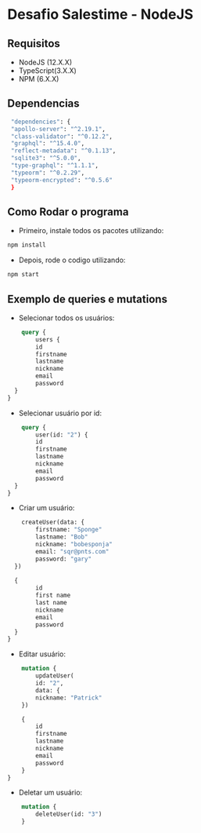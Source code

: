 # Desafio Salestime - NodeJS
## Requisitos
* NodeJS (12.X.X)
* TypeScript(3.X.X)
* NPM (6.X.X)

## Dependencias
```bash
 "dependencies": {
 "apollo-server": "^2.19.1",
 "class-validator": "^0.12.2",
 "graphql": "^15.4.0",
 "reflect-metadata": "^0.1.13",
 "sqlite3": "^5.0.0",
 "type-graphql": "^1.1.1",
 "typeorm": "^0.2.29",
 "typeorm-encrypted": "^0.5.6"
 }
```

## Como Rodar o programa
- Primeiro, instale todos os pacotes utilizando:
```bash
npm install
```
- Depois, rode o codigo utilizando:
```bash 
npm start
```
## Exemplo de queries e mutations
- Selecionar todos os usuários:
```graphql
    query {
        users {
        id
        firstname
        lastname
        nickname
        email
        password
  }
}
```
- Selecionar usuário por id:
```graphql 
    query {
        user(id: "2") {
        id
        firstname
        lastname
        nickname
        email
        password
  }
}
```
- Criar um usuário:
```graphql
    createUser(data: {
        firstname: "Sponge"
        lastname: "Bob"
        nickname: "bobesponja"
  	    email: "sqr@pnts.com"
        password: "gary"
  })
  
  {
        id
        first name
        last name
        nickname
        email
        password
  }
}
```
- Editar usuário:
```graphql
    mutation {
        updateUser(
        id: "2", 
        data: {
    	nickname: "Patrick"
    })

    {
        id
        firstname
        lastname
        nickname
        email
        password
    }
}
```
- Deletar um usuário:
```graphql
    mutation {
        deleteUser(id: "3")
    }
```
